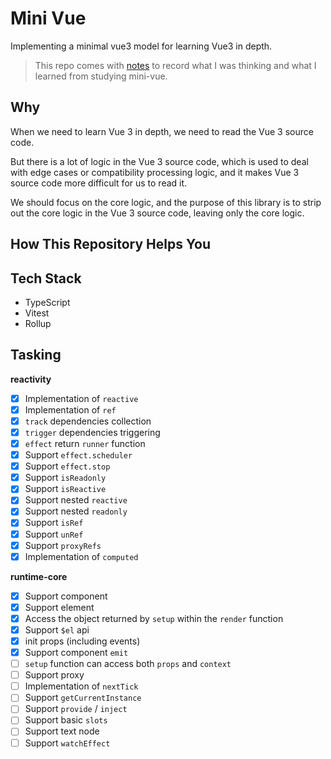 # Mini Vue

Implementing a minimal vue3 model for learning Vue3 in depth.

> This repo comes with [notes]() to record what I was thinking and what I learned from studying mini-vue.

## Why

When we need to learn Vue 3 in depth, we need to read the Vue 3 source code.

But there is a lot of logic in the Vue 3 source code, which is used to deal with edge cases or compatibility processing logic, and it makes Vue 3 source code more difficult for us to read it.

We should focus on the core logic, and the purpose of this library is to strip out the core logic in the Vue 3 source code, leaving only the core logic.

## How This Repository Helps You

## Tech Stack

- TypeScript
- Vitest
- Rollup

## Tasking

**reactivity**

- [x] Implementation of `reactive`
- [x] Implementation of `ref`
- [x] `track` dependencies collection
- [x] `trigger` dependencies triggering
- [x] `effect` return `runner` function
- [x] Support `effect.scheduler`
- [x] Support `effect.stop`
- [x] Support `isReadonly`
- [x] Support `isReactive	`
- [x] Support nested `reactive`
- [x] Support nested `readonly`
- [x] Support `isRef`
- [x] Support `unRef`
- [x] Support `proxyRefs`
- [x] Implementation of `computed`

**runtime-core**

- [x] Support component
- [x] Support element
- [x] Access the object returned by `setup` within the `render` function
- [x] Support `$el` api
- [x] init props (including events)
- [x] Support component `emit`
- [ ] `setup` function can access both `props` and `context`
- [ ] Support proxy
- [ ] Implementation of `nextTick`
- [ ] Support `getCurrentInstance`
- [ ] Support `provide` / `inject`
- [ ] Support basic `slots`
- [ ] Support text node
- [ ] Support `watchEffect`
